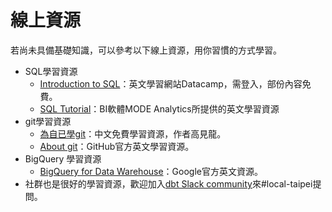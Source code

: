 # 線上資源

若尚未具備基礎知識，可以參考以下線上資源，用你習慣的方式學習。
- SQL學習資源
   - [Introduction to SQL](https://mode.com/sql-tutorial)：英文學習網站Datacamp，需登入，部份內容免費。
   - [SQL Tutorial](https://mode.com/sql-tutorial)：BI軟體MODE Analytics所提供的英文學習資源
- git學習資源
   - [為自已學git](https://gitbook.tw/)：中文免費學習資源，作者高見龍。
   - [About git](https://docs.github.com/en/get-started/using-git/about-git)：GitHub官方英文學習資源。
- BigQuery 學習資源
   - [BigQuery for Data Warehouse](https://www.cloudskillsboost.google/course_templates/679)：Google官方英文資源。
- 社群也是很好的學習資源，歡迎加入[dbt Slack community](https://www.getdbt.com/community/join-the-community)來#local-taipei提問。
